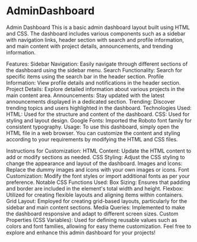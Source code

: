 # AdminDashboard

Admin Dashboard
This is a basic admin dashboard layout built using HTML and CSS. The dashboard includes various components such as a sidebar with navigation links, header section with search and profile information, and main content with project details, announcements, and trending information.

Features:
Sidebar Navigation: Easily navigate through different sections of the dashboard using the sidebar menu.
Search Functionality: Search for specific items using the search bar in the header section.
Profile Information: View profile details and notifications in the header section.
Project Details: Explore detailed information about various projects in the main content area.
Announcements: Stay updated with the latest announcements displayed in a dedicated section.
Trending: Discover trending topics and users highlighted in the dashboard.
Technologies Used:
HTML: Used for the structure and content of the dashboard.
CSS: Used for styling and layout design.
Google Fonts: Imported the Roboto font family for consistent typography.
Usage:
To use this dashboard, simply open the HTML file in a web browser. You can customize the content and styling according to your requirements by modifying the HTML and CSS files.

Instructions for Customization:
HTML Content: Update the HTML content to add or modify sections as needed.
CSS Styling: Adjust the CSS styling to change the appearance and layout of the dashboard.
Images and Icons: Replace the dummy images and icons with your own images or icons.
Font Customization: Modify the font styles or import additional fonts as per your preference.
Notable CSS Functions Used:
Box Sizing: Ensures that padding and border are included in the element's total width and height.
Flexbox: Utilized for creating flexible layouts and aligning items within containers.
Grid Layout: Employed for creating grid-based layouts, particularly for the sidebar and main content sections.
Media Queries: Implemented to make the dashboard responsive and adapt to different screen sizes.
Custom Properties (CSS Variables): Used for defining reusable values such as colors and font families, allowing for easy theme customization.
Feel free to explore and enhance this admin dashboard for your projects!